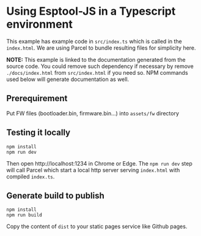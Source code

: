 # Using Esptool-JS in a Typescript environment

This example has example code in `src/index.ts` which is called in the `index.html`. We are using Parcel to bundle resulting files for simplicity here.

**NOTE:** This example is linked to the documentation generated from the source code. You could remove such dependency if necessary by remove `./docs/index.html` from `src/index.html` if you need so. NPM commands used below will generate documentation as well.

## Prerequirement

Put FW files (bootloader.bin, firmware.bin...) into `assets/fw` directory 

## Testing it locally

```
npm install
npm run dev
```

Then open http://localhost:1234 in Chrome or Edge. The `npm run dev` step will call Parcel which start a local http server serving `index.html` with compiled `index.ts`.

## Generate build to publish

```
npm install
npm run build
```

Copy the content of `dist` to your static pages service like Github pages.